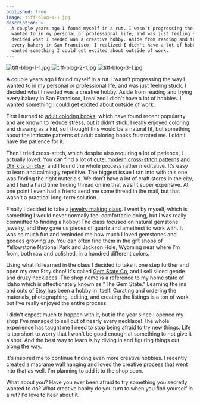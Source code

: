 ```yaml
---
published: true
image: tiff-blog-1-1.jpg
description: >-
  A couple years ago I found myself in a rut. I wasn’t progressing the way I
  wanted to in my personal or professional life, and was just feeling stuck. I
  decided what I needed was a creative hobby. Aside from reading and trying
  every bakery in San Francisco, I realized I didn't have a lot of hobbies. I
  wanted something I could get excited about outside of work.
---
```

![tiff-blog-1-1.jpg]({{site.baseurl}}/img/tiff-blog-1-1.jpg)
![tiff-blog-2-1.jpg]({{site.baseurl}}/img/tiff-blog-2-1.jpg)
![tiff-blog-3-1.jpg]({{site.baseurl}}/img/tiff-blog-3-1.jpg)

A couple years ago I found myself in a rut. I wasn’t progressing the way I wanted to in my personal or professional life, and was just feeling stuck. I decided what I needed was a creative hobby. Aside from reading and trying every bakery in San Francisco, I realized I didn't have a lot of hobbies. I wanted something I could get excited about outside of work. 

First I turned to [adult coloring books](https://www.amazon.com/gp/product/1945710799/ref=as_li_qf_asin_il_tl?ie=UTF8&tag=redletterda04-20&creative=9325&linkCode=as2&creativeASIN=1945710799&linkId=3ac6311301303911d1a6c0eeb586f928), which have found recent popularity and are known to reduce stress, but it didn’t stick. I really enjoyed coloring and drawing as a kid, so I thought this would be a natural fit, but something about the intricate patterns of adult coloring books frustrated me. I didn’t have the patience for it. 

Then I tried cross-stitch, which despite also requiring a lot of patience, I actually loved. You can find a lot of [cute, modern cross-stitch patterns and DIY kits on Etsy](https://www.etsy.com/listing/73305318/mermaid-cross-stitch-kit-diy-kit?ga_search_query=mermaid&ref=shop_items_search_2), and I found the whole process rather meditative. It’s easy to learn and calmingly repetitive. The biggest issue I ran into with this one was finding the right materials. We don’t have a lot of craft stores in the city, and I had a hard time finding thread online that wasn’t super expensive. At one point I even had a friend send me some thread in the mail, but that wasn't a practical long-term solution. 

Finally I decided to take a [jewelry making class](http://www.workshopsf.org/). I went by myself, which is something I would never normally feel comfortable doing, but I was really committed to finding a hobby! The class focused on natural gemstone jewelry, and they gave us pieces of quartz and amethest to work with. It was so much fun and reminded me how much I loved gemstones and geodes growing up. You can often find them in the gift shops of Yellowstone National Park and Jackson Hole, Wyoming near where I’m from, both raw and polished, in a hundred different colors. 

Using what I’d learned in the class I decided to take it one step further and open my own Etsy shop! It's called [Gem State Co](https://www.etsy.com/shop/GemStateCo/), and I sell sliced geode and druzy necklaces. The shop name is a reference to my home state of Idaho which is affectionately known as "The Gem State." Learning the ins and outs of Etsy has been a hobby in itself. Curating and ordering the materials, photographing, editing, and creating the listings is a ton of work, but I’ve really enjoyed the entire process. 

I didn't expect much to happen with it, but in the year since I opened my shop I've managed to sell out of nearly every necklace! The whole experience has taught me I need to stop being afraid to try new things. Life is too short to worry that I won't be good enough at something to not give it a shot. And the best way to learn is by diving in and figuring things out along the way. 

It's inspired me to continue finding even more creative hobbies. I recently created a macrame wall hanging and loved the creative process that went into that as well. I'm planning to add it to the shop soon. 

What about you? Have you ever been afraid to try something you secretly wanted to do? What creative hobby do you turn to when you find yourself in a rut?  I'd love to hear about it.
